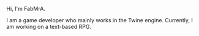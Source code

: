 Hi, I'm FabMrA.

I am a game developer who mainly works in the Twine engine.
Currently, I am working on a text-based RPG.

<!---
FabMrA/FabMrA is a ✨ special ✨ repository because its `README.md` (this file) appears on your GitHub profile.
You can click the Preview link to take a look at your changes.
--->
